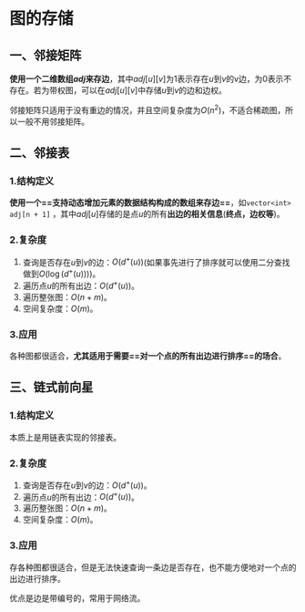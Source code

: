 # 图的存储

## 一、邻接矩阵

**使用一个二维数组$adj$来存边**，其中$adj[u][v]$为1表示存在$u$到$v$的v边，为0表示不存在。若为带权图，可以在$adj[u][v]$中存储$u$到$v$的边和边权。

邻接矩阵只适用于没有重边的情况，并且空间复杂度为$O(n^2)$，不适合稀疏图，所以一般不用邻接矩阵。



## 二、邻接表

### 1.结构定义

**使用一个==支持动态增加元素的数据结构构成的数组来存边==**，如`vector<int> adj[n + 1]` ，其中$adj[u]$存储的是点$u$的所有**出边的相关信息**(**终点，边权等**)。

### 2.复杂度

1. 查询是否存在$u$到$v$的边：$O(d^+(u))$(如果事先进行了排序就可以使用二分查找做到$O(\log{(d^+(u))})$)。
2. 遍历点$u$的所有出边：$O(d^+(u))$。
3. 遍历整张图：$O(n+m)$。
4. 空间复杂度：$O(m)$。

### 3.应用

各种图都很适合，**尤其适用于需要==对一个点的所有出边进行排序==的场合**。



## 三、链式前向星

### 1.结构定义

本质上是用链表实现的邻接表。

### 2.复杂度

1. 查询是否存在$u$到$v$的边：$O(d^+(u))$。
2. 遍历点$u$的所有出边：$O(d^+(u))$。
3. 遍历整张图：$O(n+m)$。
4. 空间复杂度：$O(m)$。

### 3.应用

存各种图都很适合，但是无法快速查询一条边是否存在，也不能方便地对一个点的出边进行排序。

优点是边是带编号的，常用于网络流。



